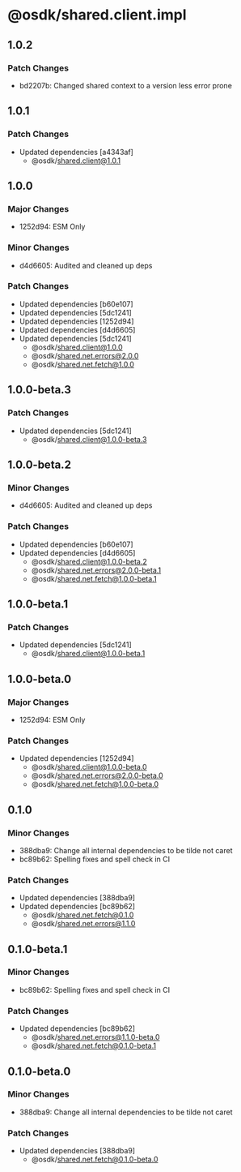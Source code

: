 # @osdk/shared.client.impl

## 1.0.2

### Patch Changes

- bd2207b: Changed shared context to a version less error prone

## 1.0.1

### Patch Changes

- Updated dependencies [a4343af]
  - @osdk/shared.client@1.0.1

## 1.0.0

### Major Changes

- 1252d94: ESM Only

### Minor Changes

- d4d6605: Audited and cleaned up deps

### Patch Changes

- Updated dependencies [b60e107]
- Updated dependencies [5dc1241]
- Updated dependencies [1252d94]
- Updated dependencies [d4d6605]
- Updated dependencies [5dc1241]
  - @osdk/shared.client@1.0.0
  - @osdk/shared.net.errors@2.0.0
  - @osdk/shared.net.fetch@1.0.0

## 1.0.0-beta.3

### Patch Changes

- Updated dependencies [5dc1241]
  - @osdk/shared.client@1.0.0-beta.3

## 1.0.0-beta.2

### Minor Changes

- d4d6605: Audited and cleaned up deps

### Patch Changes

- Updated dependencies [b60e107]
- Updated dependencies [d4d6605]
  - @osdk/shared.client@1.0.0-beta.2
  - @osdk/shared.net.errors@2.0.0-beta.1
  - @osdk/shared.net.fetch@1.0.0-beta.1

## 1.0.0-beta.1

### Patch Changes

- Updated dependencies [5dc1241]
  - @osdk/shared.client@1.0.0-beta.1

## 1.0.0-beta.0

### Major Changes

- 1252d94: ESM Only

### Patch Changes

- Updated dependencies [1252d94]
  - @osdk/shared.client@1.0.0-beta.0
  - @osdk/shared.net.errors@2.0.0-beta.0
  - @osdk/shared.net.fetch@1.0.0-beta.0

## 0.1.0

### Minor Changes

- 388dba9: Change all internal dependencies to be tilde not caret
- bc89b62: Spelling fixes and spell check in CI

### Patch Changes

- Updated dependencies [388dba9]
- Updated dependencies [bc89b62]
  - @osdk/shared.net.fetch@0.1.0
  - @osdk/shared.net.errors@1.1.0

## 0.1.0-beta.1

### Minor Changes

- bc89b62: Spelling fixes and spell check in CI

### Patch Changes

- Updated dependencies [bc89b62]
  - @osdk/shared.net.errors@1.1.0-beta.0
  - @osdk/shared.net.fetch@0.1.0-beta.1

## 0.1.0-beta.0

### Minor Changes

- 388dba9: Change all internal dependencies to be tilde not caret

### Patch Changes

- Updated dependencies [388dba9]
  - @osdk/shared.net.fetch@0.1.0-beta.0
